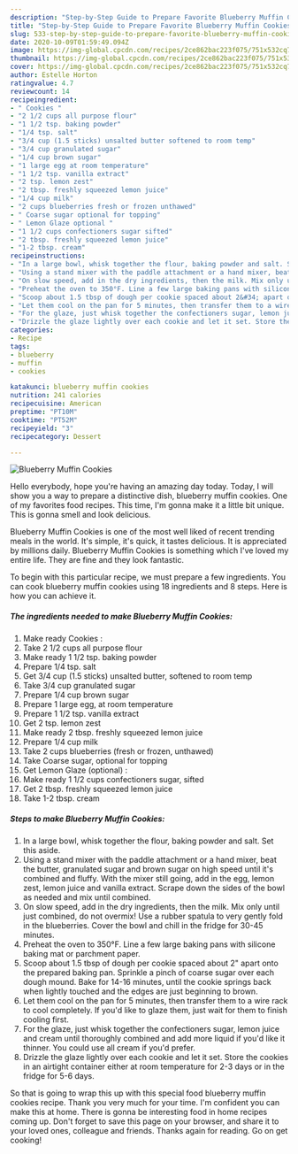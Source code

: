```yaml
---
description: "Step-by-Step Guide to Prepare Favorite Blueberry Muffin Cookies"
title: "Step-by-Step Guide to Prepare Favorite Blueberry Muffin Cookies"
slug: 533-step-by-step-guide-to-prepare-favorite-blueberry-muffin-cookies
date: 2020-10-09T01:59:49.094Z
image: https://img-global.cpcdn.com/recipes/2ce862bac223f075/751x532cq70/blueberry-muffin-cookies-recipe-main-photo.jpg
thumbnail: https://img-global.cpcdn.com/recipes/2ce862bac223f075/751x532cq70/blueberry-muffin-cookies-recipe-main-photo.jpg
cover: https://img-global.cpcdn.com/recipes/2ce862bac223f075/751x532cq70/blueberry-muffin-cookies-recipe-main-photo.jpg
author: Estelle Horton
ratingvalue: 4.7
reviewcount: 14
recipeingredient:
- " Cookies "
- "2 1/2 cups all purpose flour"
- "1 1/2 tsp. baking powder"
- "1/4 tsp. salt"
- "3/4 cup (1.5 sticks) unsalted butter softened to room temp"
- "3/4 cup granulated sugar"
- "1/4 cup brown sugar"
- "1 large egg at room temperature"
- "1 1/2 tsp. vanilla extract"
- "2 tsp. lemon zest"
- "2 tbsp. freshly squeezed lemon juice"
- "1/4 cup milk"
- "2 cups blueberries fresh or frozen unthawed"
- " Coarse sugar optional for topping"
- " Lemon Glaze optional "
- "1 1/2 cups confectioners sugar sifted"
- "2 tbsp. freshly squeezed lemon juice"
- "1-2 tbsp. cream"
recipeinstructions:
- "In a large bowl, whisk together the flour, baking powder and salt. Set this aside."
- "Using a stand mixer with the paddle attachment or a hand mixer, beat the butter, granulated sugar and brown sugar on high speed until it&#39;s combined and fluffy. With the mixer still going, add in the egg, lemon zest, lemon juice and vanilla extract. Scrape down the sides of the bowl as needed and mix until combined."
- "On slow speed, add in the dry ingredients, then the milk. Mix only until just combined, do not overmix! Use a rubber spatula to very gently fold in the blueberries. Cover the bowl and chill in the fridge for 30-45 minutes."
- "Preheat the oven to 350°F. Line a few large baking pans with silicone baking mat or parchment paper."
- "Scoop about 1.5 tbsp of dough per cookie spaced about 2&#34; apart onto the prepared baking pan. Sprinkle a pinch of coarse sugar over each dough mound. Bake for 14-16 minutes, until the cookie springs back when lightly touched and the edges are just beginning to brown."
- "Let them cool on the pan for 5 minutes, then transfer them to a wire rack to cool completely. If you&#39;d like to glaze them, just wait for them to finish cooling first."
- "For the glaze, just whisk together the confectioners sugar, lemon juice and cream until thoroughly combined and add more liquid if you&#39;d like it thinner. You could use all cream if you&#39;d prefer."
- "Drizzle the glaze lightly over each cookie and let it set. Store the cookies in an airtight container either at room temperature for 2-3 days or in the fridge for 5-6 days."
categories:
- Recipe
tags:
- blueberry
- muffin
- cookies

katakunci: blueberry muffin cookies 
nutrition: 241 calories
recipecuisine: American
preptime: "PT10M"
cooktime: "PT52M"
recipeyield: "3"
recipecategory: Dessert

---
```



![Blueberry Muffin Cookies](https://img-global.cpcdn.com/recipes/2ce862bac223f075/751x532cq70/blueberry-muffin-cookies-recipe-main-photo.jpg)

Hello everybody, hope you're having an amazing day today. Today, I will show you a way to prepare a distinctive dish, blueberry muffin cookies. One of my favorites food recipes. This time, I'm gonna make it a little bit unique. This is gonna smell and look delicious.

Blueberry Muffin Cookies is one of the most well liked of recent trending meals in the world. It's simple, it's quick, it tastes delicious. It is appreciated by millions daily. Blueberry Muffin Cookies is something which I've loved my entire life. They are fine and they look fantastic.




To begin with this particular recipe, we must prepare a few ingredients. You can cook blueberry muffin cookies using 18 ingredients and 8 steps. Here is how you can achieve it.

<!--inarticleads1-->

##### The ingredients needed to make Blueberry Muffin Cookies:

1. Make ready  Cookies :
1. Take 2 1/2 cups all purpose flour
1. Make ready 1 1/2 tsp. baking powder
1. Prepare 1/4 tsp. salt
1. Get 3/4 cup (1.5 sticks) unsalted butter, softened to room temp
1. Take 3/4 cup granulated sugar
1. Prepare 1/4 cup brown sugar
1. Prepare 1 large egg, at room temperature
1. Prepare 1 1/2 tsp. vanilla extract
1. Get 2 tsp. lemon zest
1. Make ready 2 tbsp. freshly squeezed lemon juice
1. Prepare 1/4 cup milk
1. Take 2 cups blueberries (fresh or frozen, unthawed)
1. Take  Coarse sugar, optional for topping
1. Get  Lemon Glaze (optional) :
1. Make ready 1 1/2 cups confectioners sugar, sifted
1. Get 2 tbsp. freshly squeezed lemon juice
1. Take 1-2 tbsp. cream




<!--inarticleads2-->

##### Steps to make Blueberry Muffin Cookies:

1. In a large bowl, whisk together the flour, baking powder and salt. Set this aside.
1. Using a stand mixer with the paddle attachment or a hand mixer, beat the butter, granulated sugar and brown sugar on high speed until it&#39;s combined and fluffy. With the mixer still going, add in the egg, lemon zest, lemon juice and vanilla extract. Scrape down the sides of the bowl as needed and mix until combined.
1. On slow speed, add in the dry ingredients, then the milk. Mix only until just combined, do not overmix! Use a rubber spatula to very gently fold in the blueberries. Cover the bowl and chill in the fridge for 30-45 minutes.
1. Preheat the oven to 350°F. Line a few large baking pans with silicone baking mat or parchment paper.
1. Scoop about 1.5 tbsp of dough per cookie spaced about 2&#34; apart onto the prepared baking pan. Sprinkle a pinch of coarse sugar over each dough mound. Bake for 14-16 minutes, until the cookie springs back when lightly touched and the edges are just beginning to brown.
1. Let them cool on the pan for 5 minutes, then transfer them to a wire rack to cool completely. If you&#39;d like to glaze them, just wait for them to finish cooling first.
1. For the glaze, just whisk together the confectioners sugar, lemon juice and cream until thoroughly combined and add more liquid if you&#39;d like it thinner. You could use all cream if you&#39;d prefer.
1. Drizzle the glaze lightly over each cookie and let it set. Store the cookies in an airtight container either at room temperature for 2-3 days or in the fridge for 5-6 days.




So that is going to wrap this up with this special food blueberry muffin cookies recipe. Thank you very much for your time. I'm confident you can make this at home. There is gonna be interesting food in home recipes coming up. Don't forget to save this page on your browser, and share it to your loved ones, colleague and friends. Thanks again for reading. Go on get cooking!
